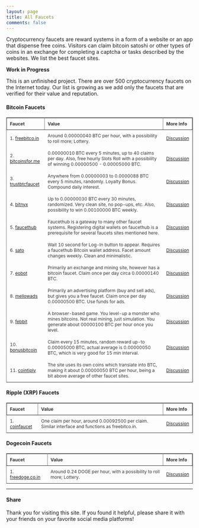 ```yaml
---
layout: page
title: All Faucets
comments: false
---
```


Cryptocurrency faucets are reward systems in a form of a website or an app that dispense free coins. Visitors can claim bitcoin satoshi or other types of coins in an exchange for completing a captcha or tasks described by the websites. We list the best faucet sites.

**Work in Progress**

This is an unfinished project. There are over 500 cryptocurrency faucets on the Internet today. Our list is growing as we add only the faucets that are verified for their value and reputation.

#### Bitcoin Faucets

<style type="text/css">
.tftable {font-size:12px;color:#333333; width:100%;border-width: 1px; border-collapse: collapse;}
.tftable th {font-size:12px; border-width: 1px;padding: 8px;border-style: solid; text-align:left;}
.tftable td {font-size:12px; border-width: 1px;padding: 8px;border-style: solid;border-color: #fffefc;}
</style>

<table class="tftable" border="1">

<tr><th>Faucet</th><th>Value</th><th>More Info</th></tr>

<tr><td>1. <a href="http://bit.ly/www-freebitcoin" target="_blank">freebitco.in</a></td>
<td>Around 0.00000040 BTC per hour, with a possibility to roll more; Lottery.</td>
<td><a href="/freebitco.in.html">Discussion</a></td></tr>

<tr><td>2. <a href="http://bit.ly/www-bitcoinsfor-me" target="_blank">bitcoinsfor.me</a></td>
<td>0.00000010 BTC every 5 minutes, up to 40 claims per day. Also, free hourly Slots Roll with a possibility of winning 0.00000500 - 0.00005000 BTC.</td>
<td><a href="/bitcoinsfor.me.html">Discussion</a></td></tr>

<tr><td>3. <a href="http://bit.ly/www-trustbtcfaucet" target="_blank">trustbtcfaucet</a></td><td>Anywhere from 0.00000003 to 0.0000088 BTC every 5 minutes, randomly. Loyalty Bonus. Compound daily interest.</td>
<td><a href="/trustbtcfaucet.com.html">Discussion</a></td></tr>

<tr><td>4. <a href="http://bit.ly/www-bitnyx" target="_blank">bitnyx</a></td>
<td>Up to 0.00000030 BTC every 30 minutes, randomized. Very clean site, no pop-ups, etc. Also, possibility to win 0.00100000 BTC weekly.</td>
<td><a href="/bitnyx.com.html">Discussion</a></td></tr>

<tr><td>5. <a href="http://bit.ly/www-faucethub" target="_blank">faucethub</a></td>
<td>Faucethub is a gateway to many other faucet systems. Registering digital wallets on faucethub is a prerequisite for several faucets sites mentioned here.</td>
<td><a href="/faucethub.io.html">Discussion</a></td></tr>

<tr><td>6. <a href="http://bit.ly/sato-host" target="_blank">sato</a></td>
<td>Wait 10 second for Log-In button to appear. Requires a faucethub Bitcoin wallet address. Facet amount changes weekly. Clean and minimalistic.</td>
<td><a href="/sato.host.html">Discussion</a></td></tr>

<tr><td>7. <a href="http://bit.ly/www-eobot" target="_blank">eobot</a></td>
<td>Primarily an exchange and mining site, however has a bitcoin faucet. Claim once per day circa 0.00000140 BTC.</td>
<td><a href="/eobot.com.html">Discussion</a></td></tr>

<tr><td>8. <a href="http://bit.ly/www-mellowads" target="_blank">mellowads</a></td>
<td>Primarily an advertising platform (buy and sell ads), but gives you a free faucet. Claim once per day 0.00000500 BTC. Use funds for ads.</td>
<td><a href="/mellowads.com.html">Discussion</a></td></tr>

<tr><td>9. <a href="http://bit.ly/www-febbit" target="_blank">febbit</a></td>
<td>A browser-based game. You level-up a monster who mines bitcoins. Not real mining, just simulation. You generate about 00000100 BTC per hour once you level.</td>
<td><a href="/febbit.com.html">Discussion</a></td></tr>

<tr><td>10. <a href="http://bonusbitcoin.co/?ref=4999B8EC3FD3" target="_blank">bonusbitcoin</a></td>
<td>Claim every 15 minutes, random reward up-to 0.00005000 BTC, actual average is 0.00000050 BTC, which is very good for 15 min interval.</td>
<td><a href="/bonusbitcoin.co.html">Discussion</a></td></tr>

<tr><td>11. <a href="http://bit.ly/www-cointiply" target="_blank">cointiply</a></td>
<td>The site uses its own coins which translate into BTC, making it about 0.00000050 BTC per hour, being a bit above average of other faucet sites.</td>
<td><a href="/cointiply.com.html">Discussion</a></td></tr>

</table>

<p> </p>

#### Ripple (XRP) Faucets

<style type="text/css">
.tftable {font-size:12px;color:#333333; width:100%;border-width: 1px; border-collapse: collapse;}
.tftable th {font-size:12px; border-width: 1px;padding: 8px;border-style: solid; text-align:left;}
.tftable td {font-size:12px; border-width: 1px;padding: 8px;border-style: solid;border-color: #fffefc;}
</style>

<table class="tftable" border="1">

<tr><th>Faucet</th><th>Value</th><th>More Info</th></tr>

<tr><td>1. <a href="http://bit.ly/www-coinfaucet" target="_blank">coinfaucet</a></td>
<td>One claim per hour, around 0.00092500 per claim. Similar interface and functions as freebitco.in.</td>
<td><a href="/coinfaucet.io.html">Discussion</a></td></tr>

</table>

<p> </p>

#### Dogecoin Faucets

<style type="text/css">
.tftable {font-size:12px;color:#333333; width:100%;border-width: 1px; border-collapse: collapse;}
.tftable th {font-size:12px; border-width: 1px;padding: 8px;border-style: solid; text-align:left;}
.tftable td {font-size:12px; border-width: 1px;padding: 8px;border-style: solid;border-color: #fffefc;}
</style>

<table class="tftable" border="1">

<tr><th>Faucet</th><th>Value</th><th>More Info</th></tr>

<tr><td>1. <a href="http://bit.ly/www-freedogecoin" target="_blank">freedoge.co.in</a></td>
<td>Around 0.24 DOGE per hour, with a possibility to roll more; Lottery.</td>
<td><a href="/freedoge.co.in.html">Discussion</a></td></tr>

</table>

---
#### Share

Thank you for visiting this site. If you found it helpful, please share it with your friends on your favorite social media platforms!
